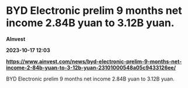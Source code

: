 # BYD Electronic prelim 9 months net income 2.84B yuan to 3.12B yuan.
**AInvest**

**2023-10-17 12:03**

**https://www.ainvest.com/news/byd-electronic-prelim-9-months-net-income-2-84b-yuan-to-3-12b-yuan-23101000548a05c9433126ee/**

BYD Electronic prelim 9 months net income 2.84B yuan to 3.12B yuan.
